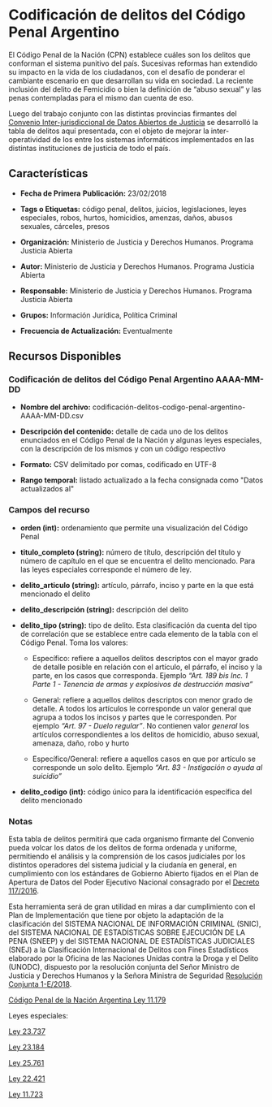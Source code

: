Codificación de delitos del Código Penal Argentino
==================================================

El Código Penal de la Nación (CPN) establece cuáles son los delitos que conforman el sistema punitivo del país. Sucesivas reformas han extendido su impacto en la vida de los ciudadanos, con el desafío de ponderar el cambiante escenario en que desarrollan su vida en sociedad. La reciente inclusión del delito de Femicidio o bien la definición de “abuso sexual” y las penas contempladas para el mismo dan cuenta de eso.

Luego del trabajo conjunto con las distintas provincias firmantes del [Convenio Inter-jurisdiccional de Datos Abiertos de Justicia](https://github.com/datos-justicia-argentina/Convenio-Interjurisdiccional-de-Datos-Judiciales-Abiertos/blob/master/Convenio%20Interjurisdiccional%20de%20Datos%20Abiertos%20de%20Justicia.pdf) se desarrolló la tabla de delitos aquí presentada, con el objeto de mejorar la inter-operatividad de los entre los sistemas informáticos implementados en las distintas instituciones de justicia de todo el país.

Características
---------------

-   **Fecha de Primera** **Publicación:** 23/02/2018

-   **Tags o Etiquetas:** código penal, delitos, juicios, legislaciones, leyes especiales, robos, hurtos, homicidios, amenzas, daños, abusos sexuales, cárceles, presos

-   **Organización:** Ministerio de Justicia y Derechos Humanos. Programa Justicia Abierta

-   **Autor:** Ministerio de Justicia y Derechos Humanos. Programa Justicia Abierta

-   **Responsable:** Ministerio de Justicia y Derechos Humanos. Programa Justicia Abierta

-   **Grupos:** Información Jurídica, Política Criminal

-   **Frecuencia de Actualización:** Eventualmente

Recursos Disponibles
--------------------

### Codificación de delitos del Código Penal Argentino AAAA-MM-DD

-   **Nombre del archivo:** codificación-delitos-codigo-penal-argentino-AAAA-MM-DD.csv

-   **Descripción del contenido:** detalle de cada uno de los delitos enunciados en el Código Penal de la Nación y algunas leyes especiales, con la descripción de los mismos y con un código respectivo

-   **Formato:** CSV delimitado por comas, codificado en UTF-8

-   **Rango temporal:** listado actualizado a la fecha consignada como "Datos actualizados al"

### Campos del recurso

-   **orden (int):** ordenamiento que permite una visualización del Código Penal

-   **titulo_completo (string):** número de título, descripción del título y número de capítulo en el que se encuentra el delito mencionado. Para las leyes especiales corresponde el número de ley.

-   **delito_articulo (string):** artículo, párrafo, inciso y parte en la que está mencionado el delito

-   **delito_descripción (string):** descripción del delito

-   **delito_tipo (string):** tipo de delito. Esta clasificación da cuenta del tipo de correlación que se establece entre cada elemento de la tabla con el Código Penal. Toma los valores:

    -   Específico: refiere a aquellos delitos descriptos con el mayor grado de detalle posible en relación con el artículo, el párrafo, el inciso y la parte, en los casos que corresponda. Ejemplo *“Art. 189 bis Inc. 1 Parte 1 - Tenencia de armas y explosivos de destrucción masiva”*

    -   General: refiere a aquellos delitos descriptos con menor grado de detalle. A todos los artículos le corresponde un valor general que agrupa a todos los incisos y partes que le corresponden. Por ejemplo *“Art. 97 - Duelo regular”*. No contienen valor *general* los artículos correspondientes a los delitos de homicidio, abuso sexual, amenaza, daño, robo y hurto

    -   Específico/General: refiere a aquellos casos en que por artículo se corresponde un solo delito. Ejemplo *“Art. 83 - Instigación o ayuda al suicidio”*

-   **delito_codigo (int):** código único para la identificación específica del delito mencionado

### Notas

Esta tabla de delitos permitirá que cada organismo firmante del Convenio pueda volcar los datos de los delitos de forma ordenada y uniforme, permitiendo el análisis y la comprensión de los casos judiciales por los distintos operadores del sistema judicial y la ciudanía en general, en cumplimiento con los estándares de Gobierno Abierto fijados en el Plan de Apertura de Datos del Poder Ejecutivo Nacional consagrado por el [Decreto 117/2016](http://servicios.infoleg.gob.ar/infolegInternet/anexos/255000-259999/257755/norma.htm).

Esta herramienta será de gran utilidad en miras a dar cumplimiento con  el Plan de Implementación que tiene por objeto la adaptación de la clasificación del SISTEMA NACIONAL DE INFORMACIÓN CRIMINAL (SNIC), del SISTEMA NACIONAL DE ESTADÍSTICAS SOBRE EJECUCIÓN DE LA PENA (SNEEP) y del SISTEMA NACIONAL DE ESTADÍSTICAS JUDICIALES (SNEJ) a la Clasificación Internacional de Delitos con Fines Estadísticos elaborado por la Oficina de las Naciones Unidas contra la Droga y el Delito (UNODC), dispuesto por la resolución conjunta del Señor Ministro de Justicia y Derechos Humanos y la Señora Ministra de Seguridad [Resolución Conjunta 1-E/2018](http://servicios.infoleg.gob.ar/infolegInternet/verNorma.do?id=306271).
 
[Código Penal de la Nación Argentina Ley 11.179](http://servicios.infoleg.gob.ar/infolegInternet/anexos/15000-19999/16546/texact.htm)

Leyes especiales:

[Ley 23.737](http://servicios.infoleg.gob.ar/infolegInternet/anexos/0-4999/138/norma.htm)

[Ley 23.184](http://servicios.infoleg.gob.ar/infolegInternet/anexos/25000-29999/26207/norma.htm)

[Ley 25.761](http://servicios.infoleg.gob.ar/infolegInternet/anexos/85000-89999/87496/norma.htm)

[Ley 22.421](http://servicios.infoleg.gob.ar/infolegInternet/anexos/35000-39999/38116/norma.htm)

[Ley 11.723](http://servicios.infoleg.gob.ar/infolegInternet/anexos/40000-44999/42755/norma.htm)
